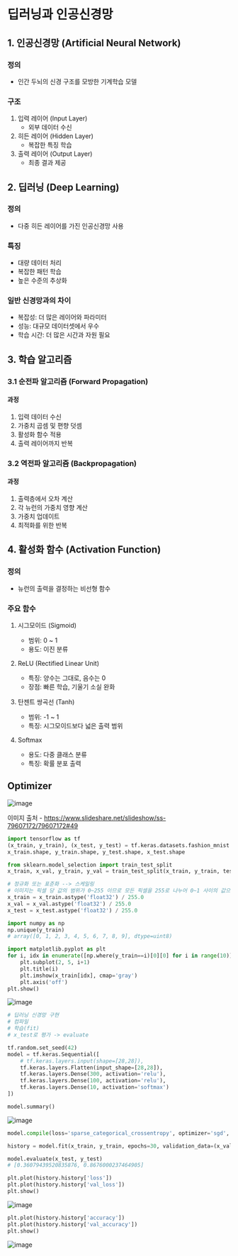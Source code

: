 # 딥러닝과 인공신경망

## 1. 인공신경망 (Artificial Neural Network)

### 정의
- 인간 두뇌의 신경 구조를 모방한 기계학습 모델

### 구조
1. 입력 레이어 (Input Layer)
   - 외부 데이터 수신
2. 히든 레이어 (Hidden Layer)
   - 복잡한 특징 학습
3. 출력 레이어 (Output Layer)
   - 최종 결과 제공

## 2. 딥러닝 (Deep Learning)

### 정의
- 다중 히든 레이어를 가진 인공신경망 사용

### 특징
- 대량 데이터 처리
- 복잡한 패턴 학습
- 높은 수준의 추상화

### 일반 신경망과의 차이
- 복잡성: 더 많은 레이어와 파라미터
- 성능: 대규모 데이터셋에서 우수
- 학습 시간: 더 많은 시간과 자원 필요

## 3. 학습 알고리즘

### 3.1 순전파 알고리즘 (Forward Propagation)

#### 과정
1. 입력 데이터 수신
2. 가중치 곱셈 및 편향 덧셈
3. 활성화 함수 적용
4. 출력 레이어까지 반복

### 3.2 역전파 알고리즘 (Backpropagation)

#### 과정
1. 출력층에서 오차 계산
2. 각 뉴런의 가중치 영향 계산
3. 가중치 업데이트
4. 최적화를 위한 반복

## 4. 활성화 함수 (Activation Function)

### 정의
- 뉴런의 출력을 결정하는 비선형 함수

### 주요 함수
1. 시그모이드 (Sigmoid)
   - 범위: 0 ~ 1
   - 용도: 이진 분류

2. ReLU (Rectified Linear Unit)
   - 특징: 양수는 그대로, 음수는 0
   - 장점: 빠른 학습, 기울기 소실 완화

3. 탄젠트 쌍곡선 (Tanh)
   - 범위: -1 ~ 1
   - 특징: 시그모이드보다 넓은 출력 범위

4. Softmax
   - 용도: 다중 클래스 분류
   - 특징: 확률 분포 출력

## Optimizer  
![image](https://github.com/user-attachments/assets/ad81b3f7-84a0-4161-a8a4-fc75b7850d79)

이미지 출처 - https://www.slideshare.net/slideshow/ss-79607172/79607172#49


```python
import tensorflow as tf
(x_train, y_train), (x_test, y_test) = tf.keras.datasets.fashion_mnist.load_data()
x_train.shape, y_train.shape, y_test.shape, x_test.shape

from sklearn.model_selection import train_test_split
x_train, x_val, y_train, y_val = train_test_split(x_train, y_train, test_size=0.2, random_state=42)

# 정규화 또는 표준화 --> 스케일링
# 이미지는 픽셀 당 값의 범위가 0~255 이므로 모든 픽셀을 255로 나누어 0~1 사이의 값으로 스케일링
x_train = x_train.astype('float32') / 255.0
x_val = x_val.astype('float32') / 255.0
x_test = x_test.astype('float32') / 255.0
```

```python
import numpy as np
np.unique(y_train)
# array([0, 1, 2, 3, 4, 5, 6, 7, 8, 9], dtype=uint8)

import matplotlib.pyplot as plt
for i, idx in enumerate([np.where(y_train==i)[0][0] for i in range(10)]):
    plt.subplot(2, 5, i+1)
    plt.title(i)
    plt.imshow(x_train[idx], cmap='gray')
    plt.axis('off')
plt.show()
```

![image](https://github.com/user-attachments/assets/8ce7d130-7604-48ce-bf85-fcdc500d14cf)


```python
# 딥러닝 신경망 구현
# 컴파일
# 학습(fit)
# x_test로 평가 -> evaluate

tf.random.set_seed(42)
model = tf.keras.Sequential([
    # tf.keras.layers.input(shape=[28,28]),
    tf.keras.layers.Flatten(input_shape=[28,28]),
    tf.keras.layers.Dense(300, activation='relu'),
    tf.keras.layers.Dense(100, activation='relu'),
    tf.keras.layers.Dense(10, activation='softmax')
])

model.summary()
```

![image](https://github.com/user-attachments/assets/f2e70281-1ebb-4b32-9fd9-587d39203584)


```python
model.compile(loss='sparse_categorical_crossentropy', optimizer='sgd', metrics=['accuracy'])

history = model.fit(x_train, y_train, epochs=30, validation_data=(x_val, y_val))
```

```python
model.evaluate(x_test, y_test)
# [0.36079439520835876, 0.8676000237464905]

plt.plot(history.history['loss'])
plt.plot(history.history['val_loss'])
plt.show()
```

![image](https://github.com/user-attachments/assets/7c6e3686-5dfa-4785-9fd2-9224c8d032fc)

```python
plt.plot(history.history['accuracy'])
plt.plot(history.history['val_accuracy'])
plt.show()
```

![image](https://github.com/user-attachments/assets/a73c680a-6b53-4335-b6b7-5a0a524d4641)
